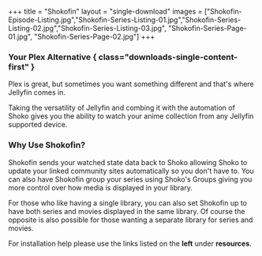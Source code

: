 +++
title = "Shokofin"
layout = "single-download"
images = ["Shokofin-Episode-Listing.jpg","Shokofin-Series-Listing-01.jpg","Shokofin-Series-Listing-02.jpg","Shokofin-Series-Listing-03.jpg", "Shokofin-Series-Page-01.jpg", "Shokofin-Series-Page-02.jpg"]
+++

### Your Plex Alternative { class="downloads-single-content-first" }

Plex is great, but sometimes you want something different and that's where Jellyfin comes in.

Taking the versatility of Jellyfin and combing it with the automation of Shoko gives you the ability to watch your anime collection from any Jellyfin supported device. 

### Why Use Shokofin?

Shokofin sends your watched state data back to Shoko allowing Shoko to update your linked community sites automatically so you don't have to. You can also have Shokofin group your series using Shoko's Groups giving you more control over how media is displayed in your library. 

For those who like having a single library, you can also set Shokofin up to have both series and movies displayed in the same library. Of course the opposite is also possible for those wanting a separate library for series and movies. 

For installation help please use the links listed on the **left** under **resources**.